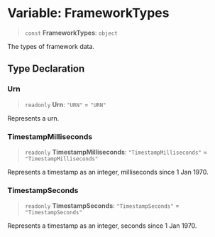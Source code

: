 # Variable: FrameworkTypes

> `const` **FrameworkTypes**: `object`

The types of framework data.

## Type Declaration

### Urn

> `readonly` **Urn**: `"URN"` = `"URN"`

Represents a urn.

### TimestampMilliseconds

> `readonly` **TimestampMilliseconds**: `"TimestampMilliseconds"` = `"TimestampMilliseconds"`

Represents a timestamp as an integer, milliseconds since 1 Jan 1970.

### TimestampSeconds

> `readonly` **TimestampSeconds**: `"TimestampSeconds"` = `"TimestampSeconds"`

Represents a timestamp as an integer, seconds since 1 Jan 1970.
